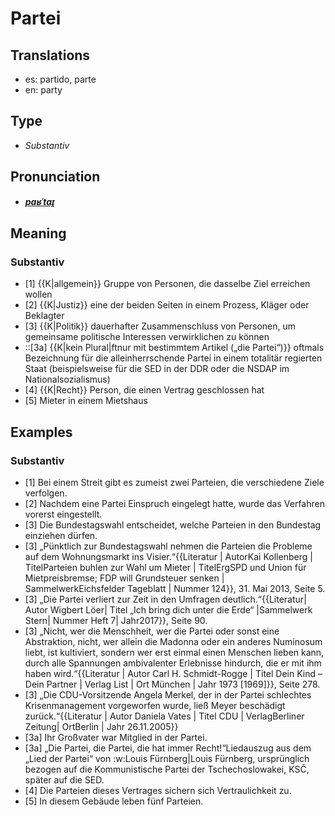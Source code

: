 # Partei
## Translations
- es: partido, parte
- en: party
## Type
- _Substantiv_
## Pronunciation
- **_[paʁˈtaɪ̯](https://commons.wikimedia.org/wiki/File:De-Partei.ogg)_**
## Meaning
### Substantiv
- [1] {{K|allgemein}} Gruppe von Personen, die dasselbe Ziel erreichen wollen
- [2] {{K|Justiz}} eine der beiden Seiten in einem Prozess, Kläger oder Beklagter
- [3] {{K|Politik}} dauerhafter Zusammenschluss von Personen, um gemeinsame politische Interessen verwirklichen zu können
- ::[3a] {{K|kein Plural|ftnur mit bestimmtem Artikel („die Partei“)}} oftmals Bezeichnung für die alleinherrschende Partei in einem totalitär regierten Staat (beispielsweise für die SED in der DDR oder die NSDAP im Nationalsozialismus)
- [4] {{K|Recht}} Person, die einen Vertrag geschlossen hat
- [5] Mieter in einem Mietshaus
## Examples
### Substantiv
- [1] Bei einem Streit gibt es zumeist zwei Parteien, die verschiedene Ziele verfolgen.
- [2] Nachdem eine Partei Einspruch eingelegt hatte, wurde das Verfahren vorerst eingestellt.
- [3] Die Bundestagswahl entscheidet, welche Parteien in den Bundestag einziehen dürfen.
- [3] „Pünktlich zur Bundestagswahl nehmen die Parteien die Probleme auf dem Wohnungsmarkt ins Visier.“<ref>{{Literatur | AutorKai Kollenberg | TitelParteien buhlen zur Wahl um Mieter | TitelErgSPD und Union für Mietpreisbremse; FDP will Grundsteuer senken | SammelwerkEichsfelder Tageblatt | Nummer 124}}, 31. Mai 2013, Seite 5.</ref>
- [3] „Die Partei verliert zur Zeit in den Umfragen deutlich.“<ref>{{Literatur| Autor Wigbert Löer| Titel „Ich bring dich unter die Erde“ |Sammelwerk Stern| Nummer Heft 7| Jahr2017}}, Seite 90.</ref>
- [3] „Nicht, wer die Menschheit, wer die Partei oder sonst eine Abstraktion, nicht, wer allein die Madonna oder ein anderes Numinosum liebt, ist kultiviert, sondern wer erst einmal einen Menschen lieben kann, durch alle Spannungen ambivalenter Erlebnisse hindurch, die er mit ihm haben wird.“<ref>{{Literatur | Autor Carl H. Schmidt-Rogge | Titel Dein Kind – Dein Partner  | Verlag List | Ort München | Jahr 1973 [1969]}}, Seite 278.</ref>
- [3] „Die CDU-Vorsitzende Angela Merkel, der in der Partei schlechtes Krisenmanagement vorgeworfen wurde, ließ Meyer beschädigt zurück.“<ref>{{Literatur | Autor Daniela Vates | Titel CDU | VerlagBerliner Zeitung| OrtBerlin | Jahr 26.11.2005}}</ref>
- [3a] Ihr Großvater war Mitglied in der Partei.
- [3a] „Die Partei, die Partei, die hat immer Recht!“<ref>Liedauszug aus dem „Lied der Partei“ von :w:Louis Fürnberg|Louis Fürnberg, ursprünglich bezogen auf die Kommunistische Partei der Tschechoslowakei, KSČ, später auf die SED.</ref>
- [4] Die Parteien dieses Vertrages sichern sich Vertraulichkeit zu.
- [5] In diesem Gebäude leben fünf Parteien.
